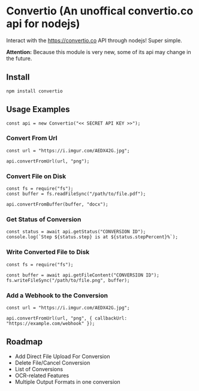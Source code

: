 # Convertio (An unoffical convertio.co api for nodejs)

Interact with the https://convertio.co API through nodejs! Super simple.

**Attention:** Because this module is very new, some of its api may change in the future.

## Install

`npm install convertio`

## Usage Examples

```
const api = new Convertio("<< SECRET API KEY >>");
```

### Convert From Url

```
const url = "https://i.imgur.com/AEDX42G.jpg";

api.convertFromUrl(url, "png");
```

### Convert File on Disk

```
const fs = require("fs");
const buffer = fs.readFileSync("/path/to/file.pdf");

api.convertFromBuffer(buffer, "docx");
```

### Get Status of Conversion

```
const status = await api.getStatus("CONVERSION ID");
console.log(`Step ${status.step} is at ${status.stepPercent}%`);
```

### Write Converted File to Disk

```
const fs = require("fs");

const buffer = await api.getFileContent("CONVERSION ID");
fs.writeFileSync("/path/to/file.png", buffer);
```

### Add a Webhook to the Conversion

```
const url = "https://i.imgur.com/AEDX42G.jpg";

api.convertFromUrl(url, "png", { callbackUrl: "https://example.com/webhook" });
```

## Roadmap

- Add Direct File Upload For Conversion
- Delete File/Cancel Conversion
- List of Conversions
- OCR-related Features
- Multiple Output Formats in one conversion
